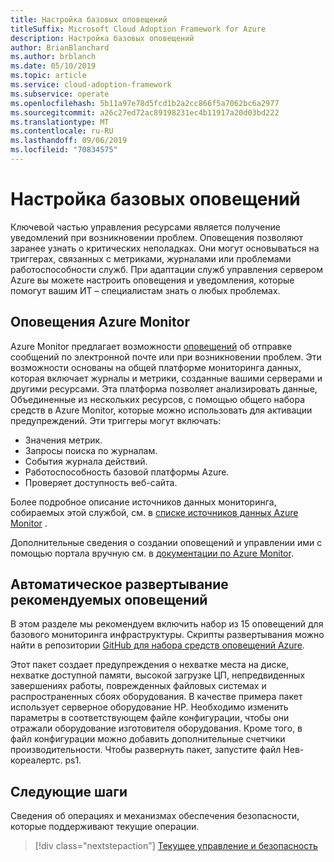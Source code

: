 ```yaml
---
title: Настройка базовых оповещений
titleSuffix: Microsoft Cloud Adoption Framework for Azure
description: Настройка базовых оповещений
author: BrianBlanchard
ms.author: brblanch
ms.date: 05/10/2019
ms.topic: article
ms.service: cloud-adoption-framework
ms.subservice: operate
ms.openlocfilehash: 5b11a97e78d5fcd1b2a2cc866f5a7062bc6a2977
ms.sourcegitcommit: a26c27ed72ac89198231ec4b11917a20d03bd222
ms.translationtype: MT
ms.contentlocale: ru-RU
ms.lasthandoff: 09/06/2019
ms.locfileid: "70834575"
---
```

# <a name="set-up-basic-alerts"></a>Настройка базовых оповещений

Ключевой частью управления ресурсами является получение уведомлений при возникновении проблем. Оповещения позволяют заранее узнать о критических неполадках. Они могут основываться на триггерах, связанных с метриками, журналами или проблемами работоспособности служб. При адаптации служб управления сервером Azure вы можете настроить оповещения и уведомления, которые помогут вашим ИТ – специалистам знать о любых проблемах.

## <a name="azure-monitor-alerts"></a>Оповещения Azure Monitor

Azure Monitor предлагает возможности [оповещений](https://docs.microsoft.com/azure/azure-monitor/platform/alerts-overview) об отправке сообщений по электронной почте или при возникновении проблем. Эти возможности основаны на общей платформе мониторинга данных, которая включает журналы и метрики, созданные вашими серверами и другими ресурсами. Эта платформа позволяет анализировать данные, Объединенные из нескольких ресурсов, с помощью общего набора средств в Azure Monitor, которые можно использовать для активации предупреждений. Эти триггеры могут включать:

- Значения метрик.
- Запросы поиска по журналам.
- События журнала действий.
- Работоспособность базовой платформы Azure.
- Проверяет доступность веб-сайта.

Более подробное описание источников данных мониторинга, собираемых этой службой, см. в [списке источников данных Azure Monitor](https://docs.microsoft.com/azure/azure-monitor/platform/data-sources) .

Дополнительные сведения о создании оповещений и управлении ими с помощью портала вручную см. в [документации по Azure Monitor](https://docs.microsoft.com/azure/azure-monitor/platform/alerts-metric).

## <a name="automated-deployment-of-recommended-alerts"></a>Автоматическое развертывание рекомендуемых оповещений

В этом разделе мы рекомендуем включить набор из 15 оповещений для базового мониторинга инфраструктуры. Скрипты развертывания можно найти в репозитории [GitHub для набора средств оповещений Azure](https://github.com/Microsoft/manageability-toolkits).

Этот пакет создает предупреждения о нехватке места на диске, нехватке доступной памяти, высокой загрузке ЦП, непредвиденных завершениях работы, поврежденных файловых системах и распространенных сбоях оборудования. В качестве примера пакет использует серверное оборудование HP. Необходимо изменить параметры в соответствующем файле конфигурации, чтобы они отражали оборудование изготовителя оборудования. Кроме того, в файл конфигурации можно добавить дополнительные счетчики производительности. Чтобы развернуть пакет, запустите файл Нев-кореалертс. ps1.

## <a name="next-steps"></a>Следующие шаги

Сведения об операциях и механизмах обеспечения безопасности, которые поддерживают текущие операции.

> [!div class="nextstepaction"]
> [Текущее управление и безопасность](./ongoing-management-overview.md)
